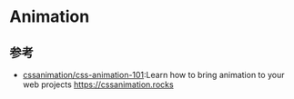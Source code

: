# Animation

## 参考

* [cssanimation/css-animation-101](https://github.com/cssanimation/css-animation-101):Learn how to bring animation to your web projects https://cssanimation.rocks
